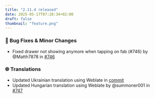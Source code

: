 ```yaml
---
title: "2.11.4 released"
date: 2025-05-17T07:28:34+02:00
draft: false
thumbnail: "feature.png"
---
```



### 🐛 Bug Fixes & Minor Changes
- Fixed drawer not showing anymore when tapping on fab (#746) by @Matth7878 in [#746](https://github.com/spacecowboy/feeder/pull/746) 

### 🌐 Translations
- Updated Ukrainian translation using Weblate in [commit](https://github.com/spacecowboy/feeder/commit/a3cc8770046e24c8b3a5f3007f3bf4874a929b8d)
- Updated Hungarian translation using Weblate by @summoner001 in [#747](https://github.com/spacecowboy/feeder/pull/747) 


